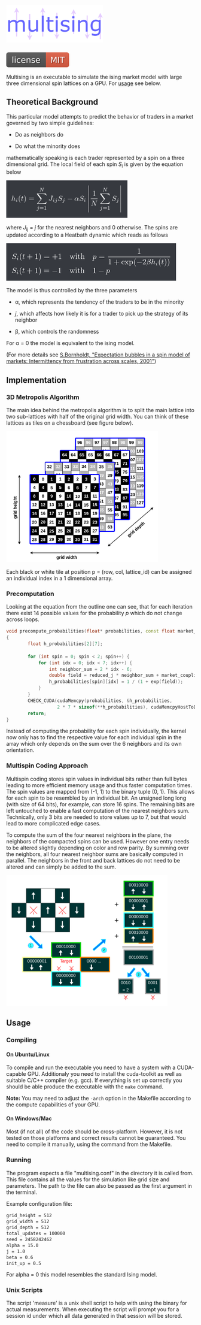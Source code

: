 # <img src="images/logo.png" height="100" alt="logo">

<img src="images/license.svg" alt="MIT License">

Multising is an executable to simulate the ising market model with large three
dimensional spin lattices on a GPU. For [usage](#usage) see below.

## Theoretical Background

This particular model attempts to predict the behavior of traders in a market
governed by two simple guidelines:

- Do as neighbors do

- Do what the minority does

mathematically speaking is each trader represented by a spin on a three dimensional
grid. The local field of each spin *S*<sub>i</sub> is given by the equation below

<img src="images/local_field.png" alt="field equation" height="100">

where *J*<sub>ij</sub> = *j* for the nearest neighbors and 0 otherwise. The spins
are updated according to a Heatbath dynamic which reads as follows

<img src="images/spin_updates.png" alt="Heatbath equation" height="100">


The model is thus controlled by the three parameters

- &alpha;, which represents the tendency of the traders to be in the minority

- *j*, which affects how likely it is for a trader to pick up the strategy of its neighbor

- &beta;, which controls the randomness

For &alpha; = 0 the model is equivalent to the ising model.

(For more details see <a href="https://arxiv.org/pdf/cond-mat/0105224.pdf">
S.Bornholdt, "Expectation bubbles in a spin model of markets: Intermittency from
frustration across scales, 2001"</a>)

## Implementation

### 3D Metropolis Algorithm

The main idea behind the metropolis algorithm is to split the main lattice into
two sub-lattices with half of the original grid width. You can think of these lattices
as tiles on a chessboard (see figure below).

<img src="images/metropolis3d.png" alt="3d metropolis algorithm" height="350">

Each black or white tile at position p = (row, col, lattice_id) can be assigned
an individual index in a 1 dimensional array.


### Precomputation

Looking at the equation from the outline one can see, that for each iteration
there exist 14 possible values for the probability *p* which do not change across
loops.

```c++
void precompute_probabilities(float* probabilities, const float market_coupling, const float reduced_j)
{
		float h_probabilities[2][7];

		for (int spin = 0; spin < 2; spin++) {
			for (int idx = 0; idx < 7; idx++) {
				int neighbor_sum = 2 * idx - 6;
				double field = reduced_j * neighbor_sum + market_coupling * ((spin) ? 1 : -1);
				h_probabilities[spin][idx] = 1 / (1 + exp(field));
			}
		}
		CHECK_CUDA(cudaMemcpy(probabilities, &h_probabilities,
                   2 * 7 * sizeof(**h_probabilities), cudaMemcpyHostToDevice));
		return;
}
```

Instead of computing the probability for each spin individually, the kernel now only
has to find the respective value for each individual spin in the array which only
depends on the sum over the 6 neighbors and its own orientation.

### Multispin Coding Approach

Multispin coding stores spin values in individual bits rather than full bytes
leading to more efficient memory usage and thus faster computation times.
The spin values are mapped from (-1, 1) to the binary tuple (0, 1). This
allows for each spin to be resembled by an individual bit. An unsigned long
long (with size of 64 bits), for example, can store 16 spins. The remaining
bits are left untouched to enable a fast computation of the nearest neighbors
sum. Technically, only 3 bits are needed to store values up to 7, but that would
lead to more complicated edge cases.

To compute the sum of the four nearest neighbors in the plane, the neighbors of
the compacted spins can be used. However one entry needs to be altered slightly
depending on color and row parity. By summing over the neighbors, all four nearest
neighbor sums are basically computed in parallel. The neighbors in the front and
back lattices do not need to be altered and can simply be added to the sum.

<img src="images/multispin_neighbors.png" alt="3d metropolis algorithm" height="350">

## Usage

### Compiling

#### On Ubuntu/Linux

To compile and run the executable you need to have a system with a CUDA-capable
GPU. Additionaly you need to install the cuda-toolkit as well as suitable
C/C++ compiler (e.g. gcc). If everything is set up correctly you should be able
produce the executable with the `make` command.

**Note:** You may need to adjust the `-arch` option in the Makefile according
to the compute capabilities of your GPU.

#### On Windows/Mac

Most (if not all) of the code should be cross-platform. However, it is not tested
on those platforms and correct results cannot be guaranteed. You need to compile
it manually, using the command from the Makefile.

### Running

The program expects a file "multising.conf" in the directory it is called from.
This file contains all the values for the simulation like grid size and parameters.
The path to the file can also be passed as the first argument in the terminal.

Example configuration file:

```
grid_height = 512
grid_width = 512
grid_depth = 512
total_updates = 100000
seed = 2458242462
alpha = 15.0
j = 1.0
beta = 0.6
init_up = 0.5
```

For alpha = 0 this model resembles the standard Ising model.

### Unix Scripts

The script 'measure' is a unix shell script to help with using the binary for
actual measurements. When executing the script will prompt you for a session id
under which all data generated in that session will be stored.
